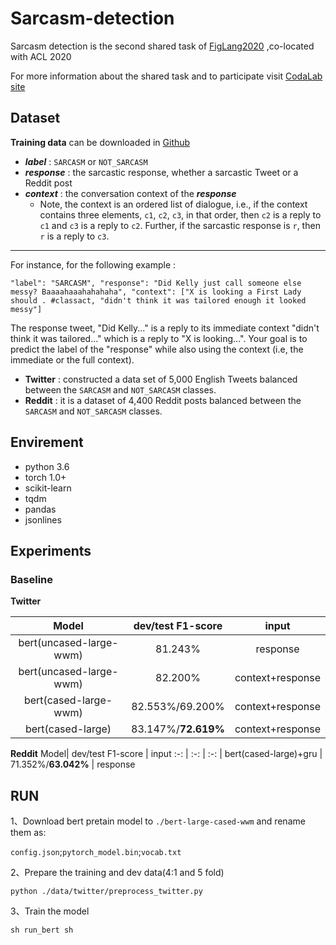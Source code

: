 # Sarcasm-detection

Sarcasm detection is the second shared task of [FigLang2020](https://sites.google.com/view/figlang2020/shared-tasks) ,co-located with ACL 2020

For more information about the shared task and to participate visit [CodaLab site](https://competitions.codalab.org/competitions/22247#learn_the_details-overview)

## Dataset

**Training data** can be downloaded in [Github](https://github.com/EducationalTestingService/sarcasm)

- ***label*** : `SARCASM` or `NOT_SARCASM`
- ***response*** :  the sarcastic response, whether a sarcastic Tweet or a Reddit post
- ***context*** : the conversation context of the ***response***
	- Note, the context is an ordered list of dialogue, i.e., if the context contains three elements, `c1`, `c2`, `c3`, in that order, then `c2` is a reply to `c1` and `c3` is a reply to `c2`. Further, if the sarcastic response is `r`, then `r` is a reply to `c3`.
---
For instance, for the following example : 

`"label": "SARCASM", "response": "Did Kelly just call someone else messy? Baaaahaaahahahaha", "context": ["X is looking a First Lady should . #classact, "didn't think it was tailored enough it looked messy"]`

The response tweet, "Did Kelly..." is a reply to its immediate context "didn't think it was tailored..." which is a reply to "X is looking...". Your goal is to predict the label of the "response" while also using the context (i.e, the immediate or the full context).

- **Twitter** : constructed a data set of 5,000 English Tweets balanced between the `SARCASM` and `NOT_SARCASM` classes.
-  **Reddit** : it is a dataset of 4,400 Reddit posts balanced between the `SARCASM` and `NOT_SARCASM` classes.

## Envirement
- python 3.6
- torch 1.0+
- scikit-learn
- tqdm
- pandas
- jsonlines

## Experiments
### Baseline
**Twitter**

Model| dev/test F1-score | input
:-: | :-: | :-: |
bert(uncased-large-wwm) | 81.243% | response
bert(uncased-large-wwm) | 82.200% | context+response
bert(cased-large-wwm) | 82.553%/69.200% | context+response 
bert(cased-large) | 83.147%/**72.619%** | context+response

**Reddit**
Model| dev/test F1-score | input
:-: | :-: | :-: |
bert(cased-large)+gru | 71.352%/**63.042%** | response

## RUN
1、Download bert pretain model to `./bert-large-cased-wwm` and rename them as:

`config.json`;`pytorch_model.bin`;`vocab.txt`

2、Prepare the training and dev data(4:1 and 5 fold)

	python ./data/twitter/preprocess_twitter.py 

3、Train the model

	sh run_bert sh
